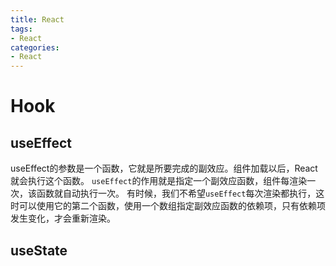 ```yaml
---
title: React
tags:
- React
categories:
- React
---
```


# Hook

## useEffect
useEffect的参数是一个函数，它就是所要完成的副效应。组件加载以后，React就会执行这个函数。
`useEffect`的作用就是指定一个副效应函数，组件每渲染一次，该函数就自动执行一次。
有时候，我们不希望`useEffect`每次渲染都执行，这时可以使用它的第二个函数，使用一个数组指定副效应函数的依赖项，只有依赖项发生变化，才会重新渲染。

## useState

